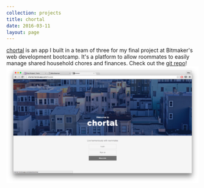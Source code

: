 ```yaml
---
collection: projects
title: chortal
date: 2016-03-11
layout: page
---
```


[chortal](http://chortal.herokuapp.com) is an app I built in a team of three for my final project at Bitmaker's web development bootcamp. It's a platform to allow roommates to easily manage shared household chores and finances.
Check out the [git repo](https://github.com/pcruiksh/rmmts)!
![chortal](/assets/chortal_screenshot.png)
